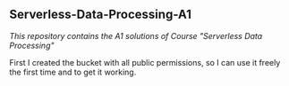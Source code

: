 <h2>Serverless-Data-Processing-A1</h2>
<p><i>This repository contains the A1 solutions of Course "Serverless Data Processing"</i></p>

<p>First I created the bucket with all public permissions, so I can use it freely the first time and to get it working.
 
